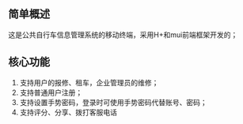 ## 简单概述
这是公共自行车信息管理系统的移动终端，采用H+和mui前端框架开发的；

## 核心功能
1. 支持用户的报修、租车，企业管理员的维修；
2. 支持普通用户注册；
3. 支持设置手势密码，登录时可使用手势密码代替账号、密码；
4. 支持评分、分享、拨打客服电话
